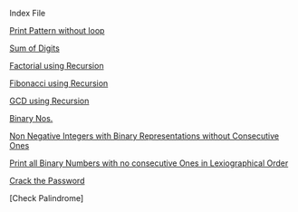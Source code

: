 Index File

[Print Pattern without loop](https://github.com/Akanksha-Singhal/ABC/tree/master/Recursion/Patterns/Print%20Pattern%20without%20loop)

[Sum of Digits](https://github.com/Akanksha-Singhal/ABC/blob/master/Recursion/Sum%20of%20digits/Sum%20Of%20Digits.md)

[Factorial using Recursion](https://github.com/Akanksha-Singhal/ABC/blob/master/Recursion/Patterns/Factorial/Factorial.md)

[Fibonacci using Recursion](https://github.com/Akanksha-Singhal/ABC/blob/master/Recursion/Patterns/Fibonacci/Fibonacci.md)

[GCD using Recursion](https://github.com/Akanksha-Singhal/ABC/blob/master/Recursion/GCD/GCD.md)

[Binary Nos.](https://github.com/Akanksha-Singhal/ABC/blob/master/Recursion/Patterns/Binary%20Numbers/Binary%20Numbers.md)

[Non Negative Integers with Binary Representations without Consecutive Ones](https://github.com/Akanksha-Singhal/ABC/blob/master/Recursion/Patterns/Binary%20Numbers/Non%20Negative%20Integers%20without%20Consecutive%20Ones/Non%20Negative%20Integers%20without%20Consecutive%20Ones.md)

[Print all Binary Numbers with no consecutive Ones in Lexiographical Order](https://github.com/Akanksha-Singhal/ABC/blob/master/Recursion/Patterns/Binary%20Numbers/Print%20all%20Binary%20Nos/Print%20all%20Binary%20Nos.md)

[Crack the Password](https://github.com/Akanksha-Singhal/ABC/blob/master/Recursion/Patterns/Crack%20the%20Password/Crack%20the%20Password.md)

[Check Palindrome]
